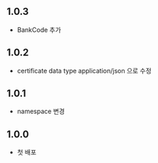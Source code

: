 ## 1.0.3 

- BankCode 추가

## 1.0.2
- certificate data type application/json 으로 수정

## 1.0.1
- namespace 변경  

## 1.0.0

- 첫 배포 

